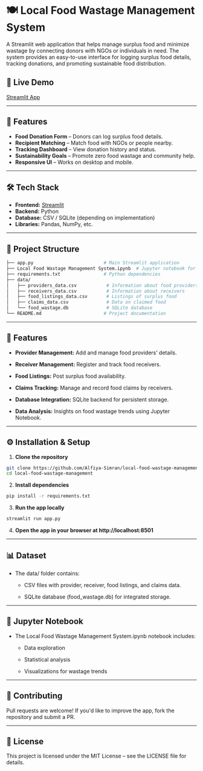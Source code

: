 # 🍽️ Local Food Wastage Management System

A Streamlit web application that helps manage surplus food and minimize wastage by connecting donors with NGOs or individuals in need. The system provides an easy-to-use interface for logging surplus food details, tracking donations, and promoting sustainable food distribution.

## 🚀 Live Demo
[Streamlit App](https://local-food-wastage-management-system-huuozmjddhtthn7w9x5kdr.streamlit.app/)

---

## 📌 Features
- **Food Donation Form** – Donors can log surplus food details.
- **Recipient Matching** – Match food with NGOs or people nearby.
- **Tracking Dashboard** – View donation history and status.
- **Sustainability Goals** – Promote zero food wastage and community help.
- **Responsive UI** – Works on desktop and mobile.

---

## 🛠️ Tech Stack
- **Frontend:** [Streamlit](https://streamlit.io/)
- **Backend:** Python
- **Database:** CSV / SQLite (depending on implementation)
- **Libraries:** Pandas, NumPy, etc.

---

## 📂 Project Structure
```bash
├── app.py                          # Main Streamlit application
├── Local Food Wastage Management System.ipynb  # Jupyter notebook for data analysis/modeling
├── requirements.txt                # Python dependencies
├── data/
│   ├── providers_data.csv           # Information about food providers
│   ├── receivers_data.csv           # Information about receivers
│   ├── food_listings_data.csv       # Listings of surplus food
│   ├── claims_data.csv              # Data on claimed food
│   └── food_wastage.db              # SQLite database
└── README.md                       # Project documentation
```

---

## 🚀 Features
- **Provider Management:** Add and manage food providers’ details.

- **Receiver Management:** Register and track food receivers.

- **Food Listings:** Post surplus food availability.

- **Claims Tracking:** Manage and record food claims by receivers.

- **Database Integration:** SQLite backend for persistent storage.

- **Data Analysis:** Insights on food wastage trends using Jupyter Notebook.

---

## ⚙️ Installation & Setup
1. **Clone the repository**
```bash
git clone https://github.com/Alfiya-Simran/local-food-wastage-management-system.git
cd local-food-wastage-management
```
2. **Install dependencies**
```bash
pip install -r requirements.txt
```
3. **Run the app locally**
```bash
streamlit run app.py
```
4. **Open the app in your browser at http://localhost:8501**

---

## 📊 Dataset
- The data/ folder contains:

  - CSV files with provider, receiver, food listings, and claims data.

  - SQLite database (food_wastage.db) for integrated storage.

---

## 📒 Jupyter Notebook
- The Local Food Wastage Management System.ipynb notebook includes:

  - Data exploration

  - Statistical analysis

  - Visualizations for wastage trends

---

## 🤝 Contributing
Pull requests are welcome! If you'd like to improve the app, fork the repository and submit a PR.

---

## 📄 License
This project is licensed under the MIT License – see the LICENSE file for details.
